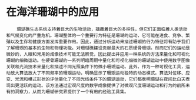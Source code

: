 # 在海洋珊瑚中的应用

        珊瑚礁生态系统支持着巨大的生物活动，蕴藏着巨大的多样性，但它们正面临着人类活动和气候变化的严重危机。珊瑚整体的一个重要行为特征是珊瑚的运动，它可能在进食、竞争、繁殖以及生存和健康方面发挥重要作用。因此，通过分析运动来描述珊瑚的行为特征将有助于我们了解珊瑚的基本的生物和物理功能。对珊瑚礁建设贡献最大的石质硬骨珊瑚。然而它们的运动是微妙的，人眼和常用的成像技术可能无法察觉，因此提出并应用一种系统的方法来量化和可视化珊瑚的细微运动。在硬骨珊瑚的一系列明暗周期中量化和可视化细微的珊瑚运动中使用数字图像关联和光流技术来量化和描述不同光照条件下的微小珊瑚运动。此外，作为一种可视化工具，运动放大算法放大了不同频率的珊瑚运动，明确显示了珊瑚运动独特的动态模式。算法对位移、应变、光流和模式形状的评估量化了不同光线条件下的珊瑚运动，它们都表明珊瑚在夜间比白天表现出更活跃的运动。该方法通过宏观尺度的数字成像提供了对微观尺度珊瑚运动和行为的前所未有的洞察力，从而为珊瑚研究界提供了一个有用的经验工具集。

